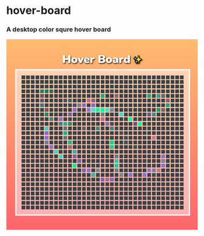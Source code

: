 # hover-board

### A desktop color squre hover board

![alt text](https://github.com/develad/hover-board/blob/main/image.png)

